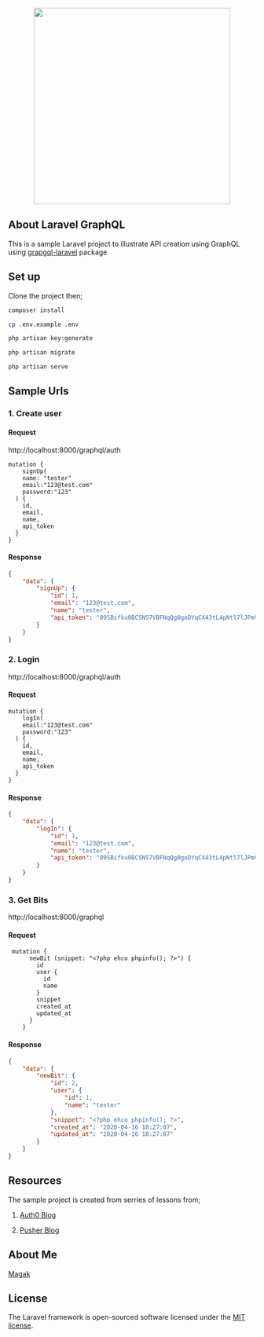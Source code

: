 <p align="center"><img src="https://res.cloudinary.com/dtfbvvkyp/image/upload/v1566331377/laravel-logolockup-cmyk-red.svg" width="400"></p>



## About Laravel GraphQL

 This is a sample Laravel project to illustrate API creation using GraphQL using [grapgql-laravel](https://github.com/rebing/graphql-laravel) package
 
 ## Set up 
 
 Clone the project  then;
 
 ```bash
composer install

cp .env.example .env

php artisan key:generate

php artisan migrate 

php artisan serve

```

## Sample Urls

### 1. Create user 
#### Request
http://localhost:8000/graphql/auth
```
mutation {
    signUp(
    name: "tester"
    email:"123@test.com"
    password:"123"
  ) {
    id,
    email,
    name,
    api_token
  }
}

```

#### Response 
```json
{
    "data": {
        "signUp": {
            "id": 1,
            "email": "123@test.com",
            "name": "tester",
            "api_token": "09SBifku0BCSNS7VBFNqQg0goDYqCX43tL4pNtl7lJPmVOJOjDdjD42mnmuOLBybwW7DHZmrnVTey0p8nH4EWGGa7oRKErnZMm9c"
        }
    }
}
```

### 2. Login

http://localhost:8000/graphql/auth
#### Request
```
mutation {
    logIn(
    email:"123@test.com"
    password:"123"
  ) {
    id,
    email,
    name,
    api_token
  }
}
```

#### Response 
```json
{
    "data": {
        "logIn": {
            "id": 1,
            "email": "123@test.com",
            "name": "tester",
            "api_token": "09SBifku0BCSNS7VBFNqQg0goDYqCX43tL4pNtl7lJPmVOJOjDdjD42mnmuOLBybwW7DHZmrnVTey0p8nH4EWGGa7oRKErnZMm9c"
        }
    }
}
```

### 3. Get Bits

http://localhost:8000/graphql

#### Request 
```
 mutation {
      newBit (snippet: "<?php ehco phpinfo(); ?>") {
        id
        user {
          id
          name
        }
        snippet
        created_at
        updated_at
      }
    }
```
#### Response 
```json
{
    "data": {
        "newBit": {
            "id": 2,
            "user": {
                "id": 1,
                "name": "tester"
            },
            "snippet": "<?php ehco phpinfo(); ?>",
            "created_at": "2020-04-16 18:27:07",
            "updated_at": "2020-04-16 18:27:07"
        }
    }
}

```


## Resources

The sample project is created from serries of lessons from;
1. [Auth0 Blog](https://auth0.com/blog/developing-and-securing-graphql-apis-with-laravel/)

2. [Pusher Blog](https://blog.pusher.com/building-apis-laravel-graphql/)

## About Me
[Magak](https://magak.me)
## License

The Laravel framework is open-sourced software licensed under the [MIT license](https://opensource.org/licenses/MIT).
